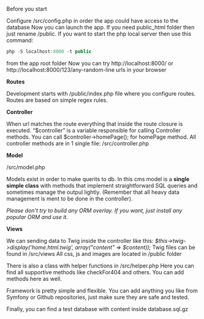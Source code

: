 Before you start

Configure /src/config.php in order the app could have access to the database
Now you can launch the app. If you need public_html folder then just rename /public. If you want to start the php local server then use this command: 
```javascript
php -S localhost:8000 -t public
```
from the app root folder
Now you can try http://localhost:8000/ or http://localhost:8000/123/any-random-line urls in your browser

**Routes**

Development starts with /public/index.php file where you configure routes. Routes are based on simple regex rules. 

**Controller**

When url matches the route everything that inside the route closure is executed. “$controller” is a variable responsible for calling Controller methods.
You can call $controller->homePage(); for homePage method. All controller methods are in 1 single file: /src/controller.php

**Model**

/src/model.php

Models exist in order to make querits to db. In this cms model is a **single simple class** with methods that implement straightforward SQL queries and sometimes manage the outpul lightly. (Remember that all heavy data management is ment to be done in the controller). 

*Please don't try to build any ORM overlay. If you want, just install any popular ORM and use it.*


**Views**

We can sending data to Twig inside the controller like this:
*$this->twig->display('home.html.twig', array("content" => $content));*
Twig files can be found in /src/views
All css, js and images are located in /public folder

There is also a class with helper functions in /src/helper.php
Here you can find all supportive methods like checkFor404 and others. You can add methods here as well. 

Framework is pretty simple and flexible. You can add anything you like from Symfony or Github repositories, just make sure they are safe and tested.

Finally, you can find a test database with content inside database.sql.gz
